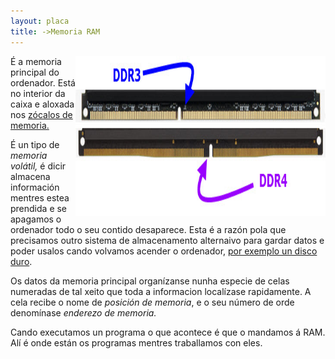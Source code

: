 ```yaml
---
layout: placa
title: ->Memoria RAM
---
```



   <img style="float:right" height="256px"  alt="memoria RAM" src="/imaxes/ddr.png" width="400px">

É a memoria principal do ordenador. Está no interior da caixa  e aloxada nos [zócalos de memoria.]({{site.url}}/placa/05zocalos)

É un tipo de *memoria volátil,* é dicir almacena información mentres estea prendida e se apagamos o ordenador todo o seu contido desaparece. Esta é a razón pola que precisamos outro sistema de almacenamento alternaivo para gardar datos e poder usalos cando volvamos acender o ordenador, [por exemplo un disco duro]({{site.url}}/montaxe/10discoDuro).

Os datos da memoria principal organízanse nunha especie de celas numeradas de tal xeito que toda a informacion localízase rapidamente. A cela recibe o nome de *posición de memoria*, e o seu número de orde denomínase *enderezo de memoria.*


Cando executamos un programa o que acontece é que o mandamos á RAM. Alí é onde están os programas mentres traballamos con eles.
